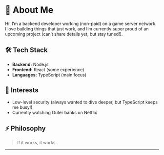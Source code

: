 # 👋 About Me

Hi! I’m a backend developer working (non-paid) on a game server network.  
I love building things that just work, and I’m currently super proud of an upcoming project (can’t share details yet, but stay tuned!).

## 🛠️ Tech Stack
- **Backend:** Node.js
- **Frontend:** React (some experience)
- **Languages:** TypeScript (main focus)

## 🌱 Interests
- Low-level security (always wanted to dive deeper, but TypeScript keeps me busy!)
- Currently watching Outer banks on Netflix

## ⚡ Philosophy
> If it works, it works.

---
